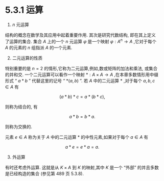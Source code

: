 # 5.3.1 运算

1. $n$ 元运算

结构的概念在数学及其应用中起着重要作用. 其次是研究代数结构, 即在其上定义了运算的集合. 集合 $A$ 上的一个 $n$ 元运算 $\varphi$ 是一个映射 $\varphi  : {A}^{n} \rightarrow  A$ ,它对于每个 $A$ 的元素的 $n$ 组指派 $A$ 的一个元素.

2. 二元运算的性质

特别重要的是 $n = 2$ 的情形,它称为二元运算,例如,数或矩阵的加法和乘法, 或集合的并和交. 一个二元运算可以看作一个映射 $*  : A \times  A \rightarrow  A$ ,在本章多数情形用中缀形式 “ $a * b$ ” 代替这里的记号 “ $* \left( {a, b}\right)$ ”. 若 $A$ 中的二元运算 $*$ ,对于每个 $a, b, c \in  A$ 有

$$
\left( {a * b}\right)  * c = a * \left( {b * c}\right) , \tag{5.80}
$$

则称为结合的, 有

$$
a * b = b * a. \tag{5.81}
$$

则称为交换的.

元素 $e \in  A$ 称为关于 $A$ 中的二元运算 $*$ 的中性元素,如果对于每个 $a \in  A$ 有

$$
a * e = e * a = a. \tag{5.82}
$$

3. 外运算

有时还考虑外运算. 这就是从 $K \times  A$ 到 $K$ 的映射,其中 $K$ 是一个 “外部” 的并且多数是已经构造的集合 (参见第 489 页 5.3.8).
